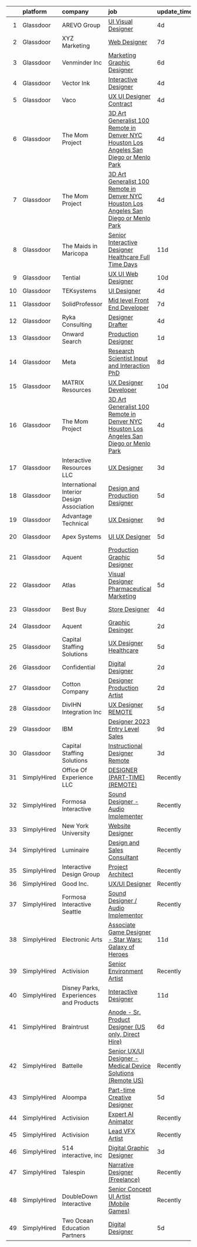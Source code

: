 

|    | platform    | company                                   | job                                                                                                                                                                                                                                                                                                                                                                                                                                                                                                                                                                                                                                                                                                                                                                                                                                                                                                                                                                                                                                                                                                                                                                                                                                                                                                                                                                                                                                                                                                                                   | update_time   | location             |
|---:|:------------|:------------------------------------------|:--------------------------------------------------------------------------------------------------------------------------------------------------------------------------------------------------------------------------------------------------------------------------------------------------------------------------------------------------------------------------------------------------------------------------------------------------------------------------------------------------------------------------------------------------------------------------------------------------------------------------------------------------------------------------------------------------------------------------------------------------------------------------------------------------------------------------------------------------------------------------------------------------------------------------------------------------------------------------------------------------------------------------------------------------------------------------------------------------------------------------------------------------------------------------------------------------------------------------------------------------------------------------------------------------------------------------------------------------------------------------------------------------------------------------------------------------------------------------------------------------------------------------------------|:--------------|:---------------------|
|  1 | Glassdoor   | AREVO Group                               | [UI Visual Designer](https://www.glassdoor.com/partner/jobListing.htm?pos=104&ao=1110586&s=58&guid=0000018354a2a29ab5a56ba4bd446153&src=GD_JOB_AD&t=SR&vt=w&ea=1&cs=1_94b3b1bc&cb=1663572288551&jobListingId=1008139782334&cpc=3BA4CE39D5B5DEF5&jrtk=3-0-1gdaa58lu2duu001-1gdaa58mfkbm4800-09cb5fbe91300c7e--6NYlbfkN0BCLW45RZuRc772PykXY_iXs7CHdsEvuP3whbuRYvlLzUPBgski3_CRPHCklom68OsOg44Yj3MDtF75NEExsJSqVGvHT9UJ3TsYQpGqoA--RGO67Dbf5as1BcATX9IQbrsfAbGz9pAsupXmp9GdshoA5iLPOWqjSwjItMdoRnjNWhjRVdnRKu356wxDDya7Tr1f1iFT1vYuzTvORyQXJDP7tQc1FJT7sK6kSKH7aqMYo_33C1qUN3YeCpETVt5QaYsCikrARIoXeA2bvGDLgJckIUz9QvZBPA_puJCZQRFEmz9U-0JRcmXL08024hKdFadok-ot-gE9_Ecf2c9DDJUNIXSF2ymWIKNYilGa7Kd027f2nzJMgYRhRNSDjBISukORaDyfwnJ8NHvfM2IOSUgNN9hzNJeeBAAjgLbXE3kgVLOlFDAFusIR8yCELVeMDVRrrr-6KlJ69CfWLkemgJ_HTbUA9n_ZkqJxLZ1YXtuv-SQMTpNXXuguVSgCqk4kKgI%3D)                                                                                                                                                                                                                                                                                                                                                                                                                                                                                                                                                                                                                                                                           | 4d            | Remote               |
|  2 | Glassdoor   | XYZ Marketing                             | [Web Designer](https://www.glassdoor.com/partner/jobListing.htm?pos=105&ao=1110586&s=58&guid=0000018354a2a29ab5a56ba4bd446153&src=GD_JOB_AD&t=SR&vt=w&ea=1&cs=1_10a62853&cb=1663572288551&jobListingId=1008132530294&cpc=073D3B4B6C3D1988&jrtk=3-0-1gdaa58lu2duu001-1gdaa58mfkbm4800-f26ac9a8bdb5888e--6NYlbfkN0DAwgduWqBP7ymGN-lTADpinz2i-23XbRAyg5ywqS-MDfuU4MrSvHQraRhQ3-ScocNkcZCRwab-e7tPhQcz012uQA-E4W2-riZC6FvJnsZZIT9y-sniPwc0LCLz_CSHo-y9_yveK48Pdotu8lDhQJ8Z6S5muA92RqklBUmw1yW0UAACyTUMqkK6wfj5jbhKfTP1gkWTWqTLwiRU6mMoojarFOMHspN8kpDYKKa2lyuxR18xtt2kYVCrOvzGAr2gN9YvvDo1pdDmTTFNsbfdgveaTnrgoIODWbN57R2SPlkcsbBoDNYMEg6rTfPAavek_7LP29M3EjLoNLCIblgh1rqCNikXc-gwl-6Ipmdwy8LvT9ay1PxD7rIIy-jVVPXCVe3ew-pifzAVbaNPeIePTmefDTCzRgD0akuuBcUSKCwUS6r2w6ZlmzFdMiXN4_aHcQOn6fPv_dAMpZ1A0CgE5TiHCjNgN6pVFs0t0YCwMBsNphe-MxwK6KIi)                                                                                                                                                                                                                                                                                                                                                                                                                                                                                                                                                                                                                                                                                               | 7d            | Ogden, UT            |
|  3 | Glassdoor   | Venminder Inc                             | [Marketing Graphic Designer](https://www.glassdoor.com/partner/jobListing.htm?pos=112&ao=1110586&s=58&guid=0000018354a2a29ab5a56ba4bd446153&src=GD_JOB_AD&t=SR&vt=w&cs=1_2a23556c&cb=1663572288552&jobListingId=1008134379665&cpc=FAE5E775D180B2FB&jrtk=3-0-1gdaa58lu2duu001-1gdaa58mfkbm4800-27972f8e8282f763--6NYlbfkN0AMXubMcf9zG5pjFo4NIRXEjYg0qx6HblbRQuuKPpnfpXE45buNZeny8MAvJCnQq4YNjc1Ikx4X1sKVkRXVJOYDLKQqR7Fv5Z6k8TsNcVY8MkLY14KeZzACUaWJsLL5l_kLcI2TGh-cpF8TIFTv6lh1nya4vVJcta2zxuc6spMz1BwNovLkoXkEUHFpVipfR5TTlcuQEODgTGTKI0_nUAMHfo_mEFcIJfYKvHatmIGBQw2C8GJNmiJEuw6lOWmfrV4TGenSawGlQQqwwEpCMiDPYxXkgyZsCYKBd6DK5amkOdjrcKzq6mnC8Ft9uUlZVGlBLVraFt0zwU7rQPz23LcOWty1mtTYvvhjePNW69_GMnL_MFVdhbGs3OAW3YglPsGteQUKFwfWg4nLQU0n_bsZfi97No-gYTcsXycJ0Z--3EAfGPgBTozcv6e0hrv4UH8S4H2B17WNoe_u6QiYa-z1A1AsHAv4tMo%3D)                                                                                                                                                                                                                                                                                                                                                                                                                                                                                                                                                                                                                                                                                                        | 6d            | Remote               |
|  4 | Glassdoor   | Vector   Ink                              | [Interactive Designer](https://www.glassdoor.com/partner/jobListing.htm?pos=101&ao=1110586&s=58&guid=0000018354a2a29ab5a56ba4bd446153&src=GD_JOB_AD&t=SR&vt=w&ea=1&cs=1_2ee1f98d&cb=1663572288550&jobListingId=1008139755384&cpc=93E38780B6DA0368&jrtk=3-0-1gdaa58lu2duu001-1gdaa58mfkbm4800-7cc4b24e4dba69a2--6NYlbfkN0Cd5ZvLdai7cR0fypH5_WiGezUQesq24dbKuF0ly35ya7XTnX1N3U-q7l0Ocptzp3aFrxxJPxjscP_HqQJEp5Du56CI-Al7Gl9B5gtrttJ_qayG8lkYpmiwPT1DGZO-ByAtbFjAIgm7GRTFjAONy77PC8STIJDg_3dCaahWn_W5ZbMGmCFq-i0jHTurQEySaMSGL9mrJzi9DLVEiDm89zT2fPnXnhwYZWBMFCJrSgkygLgYWD4cln2lA8zrPtpZkuCI9q9m9lvoaC8fVdJG3jtbH9Cn17HbjEl61rKEz4lbUjcjqM8GjeM3XN0akb25e3G5ol2gVmyT_O4jXiB5KKer70Dipv-R2_OY9w1Z1iVb5fbHV4uXPPIHnEBVftldcF6KUivBCyb7SWDlot0UCi6wHGqOB-W6epweDC7t7wMVogXK6P0Sllikl8UBfao0bB5WOrnpvkwymcyP4Sdf-lANhuIjm9DaVDdhd90-Nb9VRXzNH5uDOzywfypUJEyVCOI%3D)                                                                                                                                                                                                                                                                                                                                                                                                                                                                                                                                                                                                                                                                         | 4d            | Wisconsin Dells, WI  |
|  5 | Glassdoor   | Vaco                                      | [UX   UI Designer   Contract](https://www.glassdoor.com/partner/jobListing.htm?pos=127&ao=1110586&s=58&guid=0000018354a2a29ab5a56ba4bd446153&src=GD_JOB_AD&t=SR&vt=w&ea=1&cs=1_1534c1ff&cb=1663572288553&jobListingId=1008139975700&cpc=6FC5BA77C9A4CD78&jrtk=3-0-1gdaa58lu2duu001-1gdaa58mfkbm4800-502a563e85e9ec7c--6NYlbfkN0D_sybMACCpf9B-677oK5j6rPldVB6BlrVvFjO_o-GJZbzuF-qh4PxErFUqfUsv_6srGE0bd1Xbp0enHkZApH7pZ1NfEnCUaiftMxPZ5SF1ToTzFq8s0Fv_EsCbxs90zp-YjkVFZjfXG3yk6PGG-pOAoGUqWgAgEgkDvAbJ4zLYXa5n1huV4vos7c8Wb6-OaN3lQNpF6woih3SctHdkKfJkKPa9oAcs_Okkz2LEx0hRAfYGEWlRgj3-rWN6SzC2emwVtG-rKMQVxYealvcFXji8BpZXhvKM5KHTibDuYUyK5PHvaBMUjXB3RgTww1l7kwvpPJi-n178ZQmyR3MhjGuDlupgbM8EVr1O6Pwolaui3v-OUGjQ8BvT_3rgN8pqU7SRNXVYmKpmzwnni4o6PRy5X46l_FXm_FA38TSgjRzWdemme-hY7xO7jMRGflWCqPhq4EGKw9XdoJQZ7c0OFgrNeuPWe48wNqI-jZyM3egipa9C-x3aWbq-gOK91LDegUeKWmNar1v5lxULz5ua6qDgbozsimmddo6m-mQpVELUbQ%3D%3D)                                                                                                                                                                                                                                                                                                                                                                                                                                                                                                                                                                                                                    | 4d            | Hartford, CT         |
|  6 | Glassdoor   | The Mom Project                           | [3D Art Generalist  100  Remote in Denver  NYC  Houston  Los Angeles  San Diego  or Menlo Park ](https://www.glassdoor.com/partner/jobListing.htm?pos=125&ao=1110586&s=58&guid=0000018354a2a29ab5a56ba4bd446153&src=GD_JOB_AD&t=SR&vt=w&cs=1_e8934977&cb=1663572288553&jobListingId=1008139905660&cpc=56C4EA4A1A191A49&jrtk=3-0-1gdaa58lu2duu001-1gdaa58mfkbm4800-97846319e06c0566--6NYlbfkN0BDp_epf89aHDQhKpPegNJQ_ldQpEFZQsM9OcONMGxWx6pU56EKHF58QjVdAUvn2gWvtKcqoxDEnSIDhfRIP0s4TR0uMNyeAsZq27NoLVRXI-RZCuD808lVGy1ZPRTdYVD5xVqHUKyvYWaVe5Hz_alkImdSP6m0LdtHhF3cKcsELGex5Nfn2moZ7JTlLNE5v11JQ-EG3emcLgCP7T7vVx93coHXjRKNTWDrCyTOnR2XgoKI9Ea-5yBU_kElL2Hah5POFEL1HDBZDllw3x4bjnJBHHmzh1AnyroBhr6plW_JUNGhX1gsp4SZyb9YPy-nT1mRxAItvjduqhSguZ9oGS1rps793A3c443uQjzBkBpbCxo-9cizWHGT7xqiii2Y-iL8_xxbFsh2N-FUDByGFzBRjfp49PnLMmdW1Ehb1swYOIxz2v0l1op7W-Ii_oI2yJzc--61X_j8665PozTi4d9qDAJx0eE3zoSsdluoUqv3PVojCr7AOwkP_omuWapEni_BudelbCwGblTFS4pmVhLtpXw4we_XARTpTM51H_JFz-3MeOxq6eBo7iBgntc9jlAyvoUk09cZHA%3D%3D)                                                                                                                                                                                                                                                                                                                                                                                                                                                                                                                      | 4d            | Los Angeles, CA      |
|  7 | Glassdoor   | The Mom Project                           | [3D Art Generalist  100  Remote in Denver  NYC  Houston  Los Angeles  San Diego  or Menlo Park ](https://www.glassdoor.com/partner/jobListing.htm?pos=121&ao=1110586&s=58&guid=0000018354a2a29ab5a56ba4bd446153&src=GD_JOB_AD&t=SR&vt=w&cs=1_a62b527a&cb=1663572288552&jobListingId=1008139905657&cpc=D2F1DE17EE1F43B9&jrtk=3-0-1gdaa58lu2duu001-1gdaa58mfkbm4800-dfc4bc865108db50--6NYlbfkN0BDp_epf89aHDQhKpPegNJQ_ldQpEFZQsM9OcONMGxWx6pU56EKHF58QjVdAUvn2gWvtKcqoxDEnbcw8Jl5yusMOjZFc1uoOr1aVCoaoX7e35s1lv_oUJ8Bj9EBpRK-fdJLA_kTWSEp16XOTSStUM8CQr8zhSKjZmsQxwfo5l9B3e-wYORyIoDHDvqOM_lLJLshzc2DnUqeDsW_Zhyxtu8uDBIzB0eaHlmORsMrVh_AXxqvBzxdNfFeCVBXypgp1Hz_J_Wb2_l-B8vetKFmsXKOvhzXsa7GVVTq5hYqe3l6aEZ0LpHht0prdNOX5D3VYRwCqbV2XdONEGfWxlHEBrKlQA0HODVqzul7QSOYc31FDe39MMj6bPtBGAwTztZExyRcADUB45DGW8-khH19ZS_cLoPWT3zkwWTO4K1fHliYdXeThfGMyjn2F0w8l6p_L2r3Q3w9LKkH4deSvDN2dCFpvGtqDrMd2PFrVeofGH05djriUgUAQ-LExFi1XwSy_B9f9-0n16_v6rIlDBw1PpM_Rgc2Far5W40vXBF2OgK4-ujFQvRE0FEfstay2ZB2n-WdzhGyd-2uXg%3D%3D)                                                                                                                                                                                                                                                                                                                                                                                                                                                                                                                      | 4d            | San Diego, CA        |
|  8 | Glassdoor   | The Maids in Maricopa                     | [Senior Interactive Designer  Healthcare    Full Time  Days](https://www.glassdoor.com/partner/jobListing.htm?pos=109&ao=1110586&s=58&guid=0000018354a2a29ab5a56ba4bd446153&src=GD_JOB_AD&t=SR&vt=w&ea=1&cs=1_c3a88c38&cb=1663572288551&jobListingId=1008123386384&cpc=3999BE48C643E528&jrtk=3-0-1gdaa58lu2duu001-1gdaa58mfkbm4800-cfbc2d5f85f98077--6NYlbfkN0B2zqmUBqs3y4VZyyVmSVOUbB8RebUhK8MLFYh2dclRhFRhVeyR-3HlU5xi7IOgk1Yb5Q5t0twbjai7MzyXtgViXvPBEB4xxGk_LfsrVd71kX0Dmsy-XKcNyn8cA9mqlnebhLaMxDV3BvDZHgfb3Qe13yHs0SCdNaJ9G5ltbVghd-V3KxYRRECFMjtAYXAKC-y6z5q1C986-HQkVzq5-RXxJPLv3Wz8uYXZ405bcZR47sc4vvlx6_6o_QjE948q_3QYAcwtYoRWX7lpCU0QLCG7af_P2i032owykXdW7DPjolc6KlsvDXBQVI2gSSAiLafg16yLk-TbAGwRKgSnEV3RiLi_Xoo58CuaFQEvMWYVD0sPSVGzQHuKnLL_Zu1E4weefOxth5xvmKURo1Z95lNPRqYSR2BghZF22mif-Ev_YcLKXZxQr_7uP-nLhLvEmLDBE82zFjA_wWzgXlIgVGpNxikyW3PhS-BY-BBnsDWOPdrRN03Z0C-hAau9YNQ8wlVXD-9W2LeIqRrQ-kuPU-93_rVf6xj7CS6Fido0ufMM6R5VamNtt_3vzqVSqf8zcAE%3D)                                                                                                                                                                                                                                                                                                                                                                                                                                                                                                                                                                   | 11d           | Decatur, AL          |
|  9 | Glassdoor   | Tential                                   | [UX UI Web Designer](https://www.glassdoor.com/partner/jobListing.htm?pos=119&ao=1110586&s=58&guid=0000018354a2a29ab5a56ba4bd446153&src=GD_JOB_AD&t=SR&vt=w&ea=1&cs=1_55c83763&cb=1663572288553&jobListingId=1008126712146&cpc=4B86475FAF393599&jrtk=3-0-1gdaa58lu2duu001-1gdaa58mfkbm4800-a0ab43ccdca4ab37--6NYlbfkN0D_VUMocHtM7-M2l7xhQCiQST1RW5dQjS02UsWe7tYaNAZWZWTzZ6bpJTAOxr1kLZpV2dOEj8X0RpgoX-6oYgwxW2ECsBFltJ4vvjZtvl-PpiqWrYgxvFyIvS4h8Q2YAmMPYuvr8NxRVbgHo2DJVhnozC-eHuOIzmZusGKTgoqH65bvJqHzi34Cuw_awtDSlwDMdzkTO7TXv_fqFG-gZdRtOylFGA-bAwNEdNzr7K5ulByVgvt8AliZj00AMln9wkIMkpji-80w_-xnh0JNx_fxnJfjX86_ZK0Ut0MAzjzZYl81LzmyV8rPqdyIZkGroaUvBReWkrxBxCAoi0EN2cgR9WrthtG1Lnx6srUg0EXb9Lr6Oo5u7sWTDuK218UYhx6KaWIZgxemHoO-33emcWIqOLI6OEjtvsHxQurSwJyzjP7J67CXej_09xgJBiCMo-MHzC6LVUV3K7lQl3g59JCZjB6SAZjWbPNdaUniTaiyY2sUqP0eqC7D0AqWTlBnRKjzbU9pmwLNCEw7WnxZufrC)                                                                                                                                                                                                                                                                                                                                                                                                                                                                                                                                                                                                                                                         | 10d           | Tampa, FL            |
| 10 | Glassdoor   | TEKsystems                                | [UI Designer](https://www.glassdoor.com/partner/jobListing.htm?pos=124&ao=1110586&s=58&guid=0000018354a2a29ab5a56ba4bd446153&src=GD_JOB_AD&t=SR&vt=w&cs=1_b58a8314&cb=1663572288553&jobListingId=1008139170501&cpc=3BA4CE39D5B5DEF5&jrtk=3-0-1gdaa58lu2duu001-1gdaa58mfkbm4800-dcecb4742878a042--6NYlbfkN0AuKz8EBO1xHDEL7V2YF9xF3dC_I9B9i-Zw2Jh8clPMK3KTieKealHQMRxLfyLBLKJ_aEawN_Ftcm3oK5qCBmQYIAFLuUNknXqU1RE4IxkKMX0GkemECBHvQwML9Bd2KsXdwxujbGWC0DUgt0jSXNgrf-PmCL5RIro4jTAdH0zkQqIjwcsRfYa7guthz51nwRxfFvJa4kiahrPV9OvFIkOBZDkmHa6O9k4BLSuuva7Gp27XA6gZBWSWBXTwi1NMxTb6v-15XvegjfyAtiPL4dpsmEUlFv7e3_xRlnJv2Iewlqj0o-wyYwOqj_La2yUH_WPDri6Sw8K2T0xk_KTo9_zNofbdpZxSyqWQcyo4cQRo_0bwZ_7ZZSoF_l8vM8QgcRNz-GDZ2seRWr4-CTcA02_DmoSk4NLfjUHz7Z3cSUb87N-DFyMIMLUOalDJhePkoy1HGScWlkkqSCRNQ-NhL8tghRZpWHFgQd3XxarzGUJpOfq4CE2CSsn2O6Wu0IRc2WGBuEMa8iKmYJY6sPa3raIqqzF1czGdpT-FpS_sGNrUp316dT1pz9yprb7mqQKCkD4lcuwZYmhPxU1fTA9nyXmALX_MvVp5NbFBi3_GsUaeRXQV5izmek5oFERPMNq2r2RiJHLzE0RV1U0KBnuqhP63prWJpXuPCpDe_x1H1VM2WtmPew_kucvSyr3NkmtuHVq-DzlvQsQ-9uNv2pjO2UPC2ooqRQ2CnyblCex8d0ryeBJZH3WkRdcRKg_xb9XzV4e5awwRRBOrauCEH0KMgjNdUo8MFnec_tsmLWhGD9Okaks5ny6BGduycIl-21i3nQnjBGKEOyPsT8Hm4HnLuVJTC_9BZ0dVBvvMm6PPa1Ytt_ULgj_Z-LpxFFSiipA3D6HeSU5alfTW0XLs7wQNaBGWZsvS2lQuefc%3D)                                                                                                                                                                                                                                                       | 4d            | Chicago, IL          |
| 11 | Glassdoor   | SolidProfessor                            | [Mid level Front End Developer](https://www.glassdoor.com/partner/jobListing.htm?pos=107&ao=1110586&s=58&guid=0000018354a2a29ab5a56ba4bd446153&src=GD_JOB_AD&t=SR&vt=w&ea=1&cs=1_f2665d59&cb=1663572288551&jobListingId=1008131628869&cpc=4B86475FAF393599&jrtk=3-0-1gdaa58lu2duu001-1gdaa58mfkbm4800-37a21ef05ad574f6--6NYlbfkN0BRnp9iq5DolHnWS2ynCcrcJf8ULs8QDjidmKWUdU9db8YxBOB8ochdcD01hnJ83m3BW16zVXIgV2V7wZcvRAS3U0adFUysVeFwfIu2g1zccqfkZuv3FZNVi-PN81ZQtn-L__TStxARP5XFx9JNq9T2upctV8-AGSU-PPC6Bq79dOoxq9HruQ9vJFwpZT6wbPdKMIyxZCHP4nmA2Y3gsdMFK4awqkI_i4bU0v5fI_hVR8uJArHUHbSF4RvdACVV-ggW_UNLoineTyZTbUUiBUPkP7htRnJWIYrOVPC5_h8kIgRiPGlSwTdZ_Mjm6jEa2Safa78G2f5IHqIKA92Iz_nXXWfWEjXZtXIcWYiyQaynZguQt70Atrbj8NriIznbWjAXmu0JBNbMYewrfk7cXc16qrGy6AP1zd8Yxn8Ko8Trq-EZz55mzLbBVyaroJ8tkJ4o3jqKJAAEGxQXeno-oBaJqvXbf8bHqG_CztV5Z8gSBlbe3NZjx0OezmijxdczYcROE_oFPPDc8Q%3D%3D)                                                                                                                                                                                                                                                                                                                                                                                                                                                                                                                                                                                                                                                  | 7d            | Remote               |
| 12 | Glassdoor   | Ryka Consulting                           | [Designer Drafter](https://www.glassdoor.com/partner/jobListing.htm?pos=103&ao=1110586&s=58&guid=0000018354a2a29ab5a56ba4bd446153&src=GD_JOB_AD&t=SR&vt=w&ea=1&cs=1_8bc0ea15&cb=1663572288550&jobListingId=1008139998254&cpc=0A5953EA3E9CE03C&jrtk=3-0-1gdaa58lu2duu001-1gdaa58mfkbm4800-32eb172ed100978b--6NYlbfkN0BU3E3uBKBZbNTSbLzckjhRwapKnZGKr4Ufg4kRnKG8RQSLApK_C9AQv2BQNP1JRBRyG7ltEWXfJCNcl8WlisuekNUJO4qeUk5I-F1byHD_vouK3u587mS58t4vOr7bkfVVbccK0P2OqQ3uJ0I6eQTzDUBxbM_Ls0YekFlKqdBEr5Z6jN_8EVUwKFYC23vC7CdD0cOEMWPnov5tPpKByk83WezasaPpeRF47Q6UIqBorqu-ju4JXh9Q8BbWCA9_Tde1ZXh6nLimWODwwzeIVU94ZwQQw8JKX21p4-sqHnv22rnVSqLiUfcpSeR0_lEAGL3S0fVwssnz-poIGx1ET1L4mavJTlQ8X62UqQytasdGg907GaY0yhJEvQ_2xtWV0RExmOxt8E4uqEIU-DxMlzd3XmumJxh5R_x1wwrdBYoog3pRMWhugrn5ilM1_Mzf-hT6oi83YZn2StavVankb36jGDmhVpI0AosZLrsDhU34VjQ1wTqrveNrUCF4NpC1SUA%3D)                                                                                                                                                                                                                                                                                                                                                                                                                                                                                                                                                                                                                                                                             | 4d            | Seattle, WA          |
| 13 | Glassdoor   | Onward Search                             | [Production Designer](https://www.glassdoor.com/partner/jobListing.htm?pos=114&ao=1110586&s=58&guid=0000018354a2a29ab5a56ba4bd446153&src=GD_JOB_AD&t=SR&vt=w&cs=1_e53d6ec0&cb=1663572288552&jobListingId=1008146803199&cpc=217C45A42544DB93&jrtk=3-0-1gdaa58lu2duu001-1gdaa58mfkbm4800-92a39723ae5ae02f--6NYlbfkN0B7YoEZZ2QAGDyEGGmBPAUWSHc1Mt3sMCn9FehKcWA3w0R0aH9tn_iPRcrT6N-MqNT-9DQJVtGor3tKfGNIvsj2uK7woYLJDD_9UtG-ox02Oyc6RQESoveEr1yQegpYi2W8lHua0gE2tDlayk0JfMgirNHP4qMTG5Du3IQiIGDHokJXY9xryqv5xAcge_KTYPKQLC-M83bsE1yX9-BsluR5hszRzbubgaKcUhgoaIbELINJu1iKTTQZEp0sImaQnmHkGx1ut9xqI4IeGspv3hdbvYMezuWLhTJWIvZP7xdoMYSr2Z0Mrb13b9u61Yt8Z2H-jTO8cTrmaipVUZEustoPLfrjVULGXb8hy3X5o_33N-n6BTonuktQuwrVC184kvTmt_cf7t25B1AMoM9_5_18XKFM2Pqvr-sznD1it1vtfJw-AaLUR96XqzIPkWt6-hsaZo-XWphiTouv4MZhXCin_VjsKIhU0tchrQX-RsDVA0UxWBNs-V8rHQAiRJc3stgJeh8bIMxDr1nG_h672k8_zuJN6XnmmjACr7N1lJ5R2gKDbFfr-1Z-B8WjYPiRMp8omgWXoE6_6EKk6E5g5840s7Yow3UpcnqlbrYfN4FZbnxVYKxIZ5tLBaAV-N8vccANSUXH2kLXnxcKcQCy1jucqlojZYBSQ8ptQXkcVSTgD-BiXuchtkKm8DIBiTaZywHX5v_zf39IH9cpDN1N7qW8TIctJzewI2yUPX5DNRUdJdlo5jOZP5dzAFFbh0KID5UVse-rGKXt16UJ8U6e-OQSYU4pM2YbiIPoaXSUiOYsRvsJ9pelJuqcomdrtCjRlxa4dzup7wPEcpcDiGVI-hRkMOcvesVRdUef3dZ-pLGJLYBOlkbSG3Mw_2AAkHizg5ndIILQ1Bo4lJ7Js3cMWHJiKywHEj8Fnfrb9eLCqieHvzUlC3HKhmPZSGqcPpNESe5Cp3DVYFx_LS9b36Skr8Z0V8l_7LbMT0iT_4jatrKXh8o8bdSTm19_)                                                                                                                                                             | 1d            | Culver City, CA      |
| 14 | Glassdoor   | Meta                                      | [Research Scientist  Input and Interaction  PhD ](https://www.glassdoor.com/partner/jobListing.htm?pos=113&ao=1110586&s=58&guid=0000018354a2a29ab5a56ba4bd446153&src=GD_JOB_AD&t=SR&vt=w&cs=1_4dba78b2&cb=1663572288552&jobListingId=1008130556254&cpc=56C4EA4A1A191A49&jrtk=3-0-1gdaa58lu2duu001-1gdaa58mfkbm4800-259684e77355a26d--6NYlbfkN0DYl4UJW4r1Vl7FEn6T9F-rD9lpC-0oMJVSiWjK_MGUd8e8cHXcpv6KPyjLHZEfqkUa2Jc6cPcSLwJtDf9yNPnouANEsDO40Ho9hT0_6WKpPl9yyeBIIKAH9oXnORffa4zf7YrQT5IBDwvDoeAGx0snk40dL6KskDcuD8scR3qgBHOeDB8YbG7lWczOc5JSbGoRSGDYS4WFm01j-7k2KDqRyOPFx97KRZ59gEQcihFTOGcgdGRfKzJAApRpFKhCpuA0pU48F-gR0oyU54xH6mOR5nKH6P8VXpD3A5WhSESgrscV2oqxfuGnpmkOmKTVfuUgRDJN7VaaJ-zrgrOlRjnbQrXYaol0pOR4p4HehmfgrTTGXagTOAjN7hfs3wt5d0U4Xy-4TazFuapwhTRSDsAS-bxRnjlPlhZMzYrkcwpB86-4shhaA6yvbY0UX9ZDKIPX37oFmdZXct6wRoPu9Nb3lPIHIU42-nILAUpb7wk2XMNI8SMblwK_-F-WIthFUPp8Jr-krBFpnHQdwbkYmGFQzqlpMO6yQNXchgcWpcp2PhNKUj6ItJBDkDMlKwCGm5f8336llQq0U4PRNrDj7h8wDnyeDv0N25x3alxypmV-mkgXuqHVuBt62KU60wPXOyNOyLYZUEMpOy7W1RvJ9dzbnjX4lI0ttgZ0RcQj-8hJPQG3CledpThZrZ-6z7hCElZXmn5XVvyL2dJbvpN8LeF0_Rid562pxkYdrMRh2w8dDwtUCU6YG2X9GcCGKVtvwm0s0mBFLNM6vfk3VZWyEpkRzFBT1-cDzvQZWZ_5lVbGekY3KKpQCE6kDD7bKN8eanq90O9cvZAJcJmA3Tz2_CyptX8XwH1RU7B4EEncPMmC7R8E_NpurlxTJ766vXoAsFEdI4FZVXv2xW3N1UqF2QGfH9g6YBeNdivu5OpkiTXwXM6hg2TRJRjs7XcsbdD0iTZsFWJwy4w8zAYNC8xTRf584229kBbtIeE4KE3xgc2X7TaBkdnTg6XM1bLLc8snYPA4ZtQTC__YUY9S9wfu6IpToeaoJpc-p62Ji-h4PoW5O-YkxhckqIF5EkuDRYr7UdY%3D)                                                   | 8d            | New York, NY         |
| 15 | Glassdoor   | MATRIX Resources                          | [UX Designer   Developer](https://www.glassdoor.com/partner/jobListing.htm?pos=128&ao=1110586&s=58&guid=0000018354a2a29ab5a56ba4bd446153&src=GD_JOB_AD&t=SR&vt=w&ea=1&cs=1_b0c3f121&cb=1663572288553&jobListingId=1008128135579&cpc=6FC5BA77C9A4CD78&jrtk=3-0-1gdaa58lu2duu001-1gdaa58mfkbm4800-b6211c7229b8fdba--6NYlbfkN0De5ppvndiyxA0pMSLQzOe_j9Mra0KF_8EhxTxOKXtZIfhM20E97mGJ6rqAxbACvL86mb10OaExJq0yIN9R4EDCeO7mgBcKYHU4S1FQpgXQ4OEoParlZKzilqmyIFALJpG_uxKe7EIA9A454nZzSJZVE-VBD_EQYAHL-VfhVOlNJqrFu33DXsJqIN17aMsUPi-2mNsfStXDdm70tOgskNgvwWrHdg-FmYTdaIJrrmR2JIrkCgg5jXEpnxrr6Mnjjaw40vHC_pU9I1uyWGRW1MLbI5yr3kQUparAK-Q-VCZN1aPp6YPi4mt5KjJKhWVsUNeCAWwAalUSaqWS9nWfBvQnYS5yKrkOXKtoL4PgVR7SAZq5ZO3I7kt0GRkQkDw4xeTqh3fTApnAq9Mzd9dY1aSrzTBNHDXmyOj7Jd7Kg4npEF9xU78Jk2cu97TvZy45iO0bdrwkcxCjFM3NYwMKrtP5x-mIgaCG541bKTlCrdAQrnJVNaS56DGETYolSFjy4M2t3LTTDpIaX1n2lgj5XltkLmhKlf2jeqLUyO5WLK722w%3D%3D)                                                                                                                                                                                                                                                                                                                                                                                                                                                                                                                                                                                                                        | 10d           | Fort Worth, TX       |
| 16 | Glassdoor   | The Mom Project                           | [3D Art Generalist  100  Remote in Denver  NYC  Houston  Los Angeles  San Diego  or Menlo Park ](https://www.glassdoor.com/partner/jobListing.htm?pos=123&ao=1110586&s=58&guid=0000018354a2a29ab5a56ba4bd446153&src=GD_JOB_AD&t=SR&vt=w&cs=1_f94f0e0e&cb=1663572288553&jobListingId=1008139905654&cpc=9DC6E4D8324653EE&jrtk=3-0-1gdaa58lu2duu001-1gdaa58mfkbm4800-028409ca73b77a7a--6NYlbfkN0BDp_epf89aHDQhKpPegNJQ_ldQpEFZQsM9OcONMGxWx6pU56EKHF58QjVdAUvn2gWvtKcqoxDEnRJnYT8W11Lyv_wct-prd3Q1Pyse0HGauoP7tKuAv14U4xdGSN4xSW4_jwVcxMCRjzp_vUUtzzgNApFs88tzF_dpCCYjKWivcusHRHTZdS05Y3lH9bdWvhAsWPJgCdIQWhGJosupjGPBUawrZRNve8UkqXWh9Zf5z4xfZOr3A3zZPxvhk-TZDwA46kdHWpOVsjdX3P_RJMTi_mWHT81V0wwYDcE1lKaZvIRFykDDlfBDEL4t0Iw0WSHJIDnavvkfqMvQI2kZNBrzbsia2DiLtYEcYfIgRkz0DTKtFbmzKNp0y47873Oqpl6DQlY7ZvUNJrC7XUXee7vnlE0YJIDNpV8yenO5tQmpl3vO5Sqksv--HSwP-a8a8SmFZI2QOf5TAbL5-y0FN5Z-t0wAls9mQeTMDWfjZB1kwbZRbACnYbyLX7vzQGMhhrTVnQRObodVdo1gFBy-L9tcnWPi44GcPjwZ17B_Z_PIi1_jY2CgNfqihwT-xKF-kRdk9krqFnYmMA%3D%3D)                                                                                                                                                                                                                                                                                                                                                                                                                                                                                                                      | 4d            | New York, NY         |
| 17 | Glassdoor   | Interactive Resources LLC                 | [UX Designer](https://www.glassdoor.com/partner/jobListing.htm?pos=118&ao=1110586&s=58&guid=0000018354a2a29ab5a56ba4bd446153&src=GD_JOB_AD&t=SR&vt=w&ea=1&cs=1_13fe9e62&cb=1663572288552&jobListingId=1008142648267&cpc=BAEB662971763A76&jrtk=3-0-1gdaa58lu2duu001-1gdaa58mfkbm4800-965bbbc5464e509d--6NYlbfkN0AxOKY7BEoLyyWUd7gcZ_y97qaD7nt40b4JHkHkXEVLH_lg0-LvjtmOnEWKl8KN-noEpxZ7DvUdAuNWBdghGOPv0WiA6KyppQug7Gz6Jgj7wS8ol4BQ-x91TsvwsEBTuY_B4Vh4Yw-V14xv1DXr1si27RyMpvFDOQPMQYpdqCT6bFFTNzWG5SYCsJhhH5R2oPJv2MgrUgkh1fdtgXEzOJpvpaPZvcecBTrszhcSHyW0B0crEiMRvoomTAYZ2QpUqC11R8RU9MBWvJvsAuGSNehJTIfApgBCWwcxAbXehX2VFsvwFQjgViuucSKDiTMBi21a7FDgCuUw8L8w1MMfrrtKibQoJuBVGyD6A77pWVB5H294tkZZUdLeIfy134ug1HQDzzmawHtVT9viMHDiyKlVhGPn4loCix43q08C7DdRM9gKu9dfBDg10WtP8bujfrr1puslDuUlEdw_SrSDBn7X8uAgSN17lyf6LlVX7ZBRrZ8W5KFUEwvvRWUiRjzEK_u_xYjDAEtqjg%3D%3D)                                                                                                                                                                                                                                                                                                                                                                                                                                                                                                                                                                                                                                                                    | 3d            | Remote               |
| 18 | Glassdoor   | International Interior Design Association | [Design and Production Designer](https://www.glassdoor.com/partner/jobListing.htm?pos=111&ao=1110586&s=58&guid=0000018354a2a29ab5a56ba4bd446153&src=GD_JOB_AD&t=SR&vt=w&ea=1&cs=1_1c9e3af3&cb=1663572288552&jobListingId=1008136931741&cpc=F7A2269C793D5877&jrtk=3-0-1gdaa58lu2duu001-1gdaa58mfkbm4800-11f15d1e510714cd--6NYlbfkN0D4PFw_MpKKHDl_DIXm34w186sXTMV9Qv8QUa3_aZrtZpnG9Tf5YFjIldR615MfOpUergIkOuaQY3Aac8GOABVPGBX83oFPUQYwSLIF8J73vmchQUElYzkqQ2IH_XwC6W1QfpRgc9DfzgAB7gOUvKILp8aUxnx5z6hRekWvkS0bw03VWABFzNF3-h-6vd-z1Dzh8fBfU3YblnBndJ5XtekO8B5KQaXORwoakuyrZz_FW3cR5-2DkRWNRmXd62Cb3FUfzi0uTiMlKbGsa-_mEIVP78dAkO467g7F8UvMOQlNAnkF9nfWFtqY3xJmWo59QgDoxskEHEUgRo4XjJ7JNbEbXAC2z_Gh_Lu9Y6EYtQ_MSz2QaGB5w6j8iPXwUCrEYZujIhV_42M35myj5VFX4WrE3YC_GUVDR2U-l4UC1pjKRNsZFMAwIUERmdEHjNa6QpUmHqTt0Z5Rwk7CxDoKEwE5RLIjBTI_U0L4bn0Y_3mshoVK8YCsTi-Ra2Jh99q_gYOX3d__6pRj6A%3D%3D)                                                                                                                                                                                                                                                                                                                                                                                                                                                                                                                                                                                                                                                 | 5d            | Chicago, IL          |
| 19 | Glassdoor   | Advantage Technical                       | [UX Designer](https://www.glassdoor.com/partner/jobListing.htm?pos=117&ao=1110586&s=58&guid=0000018354a2a29ab5a56ba4bd446153&src=GD_JOB_AD&t=SR&vt=w&ea=1&cs=1_1149a47a&cb=1663572288552&jobListingId=1008130402855&cpc=1FDE87803EF93CD3&jrtk=3-0-1gdaa58lu2duu001-1gdaa58mfkbm4800-072a84bc3e684059--6NYlbfkN0CQRQ3eiV4YWjrRS1ho7HVQ9JO8v6Fb3eU0yDOJbdOiEguntuRlpE4-_N6DYLNj-GokZBu1hZ7lpDV6rUsoRnsT35dGJJCdwM8cF-5HAr67c3P9WnYKPAVDmI2tuRKjlreidRllA-gZ3gAE8MZMEX_JV5dpIz0-E1apUzLNsyZhoZcOkhHMWmLhnYhYd9DMRtgfna3ADj4g5ZGRl9qnSkifw9GtDRYudcdJnTFsVx2jSFln6WWP_9JekbOpuey_toSaeGdUeYCtFORyF3Dh14FHQlASLngvdwwDSRM4QA33mvVQLi1hLMZPNKXgGgBZgaarCtESs2NAEPfuhy2RhdhrwQRFer49iOYHhtjuJ-Kb99fZr-ILuXIqR_k-kJ0VCs8euK3-05FjDMm28Z3yLNTegtDge6PTiJK1ZvxZDpc0MDB2fJhh2GMxtr4j4-Vu3WZ1rzDUU2y9O7vdI5KADSB13WoFIwKxc6Tuh6ODH9HAwHtaY608Fe-hRzV2aZiHrRcPzateyYyToVXk3aV2zG2xvAk7RuXVZiobdKqYqQAjTQqctO2PoVywIqxKkAoZtQgddAlDLqRviA%3D%3D)                                                                                                                                                                                                                                                                                                                                                                                                                                                                                                                                                                                                    | 9d            | Concord, NC          |
| 20 | Glassdoor   | Apex Systems                              | [UI UX Designer](https://www.glassdoor.com/partner/jobListing.htm?pos=126&ao=1110586&s=58&guid=0000018354a2a29ab5a56ba4bd446153&src=GD_JOB_AD&t=SR&vt=w&ea=1&cs=1_a0bfdfe2&cb=1663572288553&jobListingId=1008138497259&cpc=F41FEAB56D215062&jrtk=3-0-1gdaa58lu2duu001-1gdaa58mfkbm4800-1f34856be1a8f4fe--6NYlbfkN0DqWjE27Bj7wQp7zwejGyju2OyxUuq4SEucXSyN07WCWejYvQmJsgF2DYF8Y-TYieDmGXRzoJZq2liboSsSS3NsEhCW0J1FAZ6qRNDoS0fc6zru1n5jPPgevIuo9DEJDJXGG3HPfxtdUzeUA1yGGS9nBUfhz8-Yka1cHI48lNuPVzTyWfIpOR4D0GFNQ42FZgQ-UGZX2unu3NTvePz2ozZF6vTdOnUtCdnP_kzd9BJdtcEnfHMiuVyNn_WbbJfl0u0zTU-335D7JOZj8hlJGqnH8o55nCB1dVVN9tCy5JE1wE0i3ue5-34DP2TU4scsdcwHcrFLPs1cTZbAA1s0CvVU81gvnWuDZxrvFxOJKDoVjYyWMvhjMvWfA213OPhYg8eJmbLWNkhrs76q70DH1KaEIse2Of9GUzbR_b9X5Gn44KYgnupWeP1xdKkgVmN8tPPx33dNthzwRhsjaiURT7Q0n2fgsNH3zBZ9R5Tl0oJoSi9UdzyBFmRFinRzQIO11v--ck7fPtSwcie2M-yl_wOUBqXgpK2fXkkI-k2CwmhIqNEoDEcc3nEUkF96wkGYwKwkDY94KjGj1QLe3zyjPQL3FQAR565npsIsLGnCu3lKzQDhafhSf-_IwYx0hxWEYiU%3D)                                                                                                                                                                                                                                                                                                                                                                                                                                                                                                                                               | 5d            | Charlotte, NC        |
| 21 | Glassdoor   | Aquent                                    | [Production Graphic Designer](https://www.glassdoor.com/partner/jobListing.htm?pos=115&ao=1110586&s=58&guid=0000018354a2a29ab5a56ba4bd446153&src=GD_JOB_AD&t=SR&vt=w&cs=1_d699be46&cb=1663572288552&jobListingId=1008137701808&cpc=3BA4CE39D5B5DEF5&jrtk=3-0-1gdaa58lu2duu001-1gdaa58mfkbm4800-c34331ef8f6e35d5--6NYlbfkN0DMrcEu7yrtATojKJA7cEzGQ3FdRGWLh0CZQInL4ECGI9gD0Wolx9R2EDT7B77c2cSYJ3gyJkohsuP2ZThPOhKTHR1BalkF0phbfTJvBrFfKOKdRDZMAVccIvHs6vW44ugufbuxLNMOKcFMeeTkrAkwbVhdEVAgD4056z4OKnOUAv3zPZyaTISSyqt3GAfctrQ47OojL8OoLH1ZBjMa5UQWf8B6ZFRcpB2HMG50nF6qoZERzGQKIkKsJr60Hs7B3IDx_oukjiAGA4-FtTgY1axUyUkH2DvseXvaex1ebkye5G2AD59MUvLlBlHT8HBLF5pTUBDQTq_MzQeZlx4qpnFy29RDjuzZKQ8XQ5MLrf5Yxw_tKOBs_n0610pKLwRX00HnGDThquWFqyLnlGZo6EbbhVGWfdpZi4a5RZI8150-Ts0hAk_epeI_KVkxdl0Ki5HsPpq2WQ8x6jEB2iVuMq7F)                                                                                                                                                                                                                                                                                                                                                                                                                                                                                                                                                                                                                                                                                                                     | 5d            | Remote               |
| 22 | Glassdoor   | Atlas                                     | [Visual Designer   Pharmaceutical Marketing](https://www.glassdoor.com/partner/jobListing.htm?pos=120&ao=1110586&s=58&guid=0000018354a2a29ab5a56ba4bd446153&src=GD_JOB_AD&t=SR&vt=w&ea=1&cs=1_eebac0d0&cb=1663572288553&jobListingId=1008136537839&cpc=8795CF9063CD573D&jrtk=3-0-1gdaa58lu2duu001-1gdaa58mfkbm4800-a122b2f01228edd2--6NYlbfkN0DFt5CLWch_-uKpf_0Ky8M_iFaKSU6X2cPjQwIk2lGN2zlJ200dufGwdCb50mwSuDXTP-vaRNN0NVRN6UorMCCLiDUI5nZdNNhvaszb7ilkcAh34xJkjN4aACFyLmuKvFqvWzRQ8Wp4-27uq_IU8sxsjlyiE7FtU0kOUJDclW2EQF-O05EQehqpuUAZZH1cjJphpCnzeiIAvO1WeQDuSl9Knh9lK22F9wmVp_keGFoiw5wXIEtl7Wk6kk4Wv088IkV-BMxP0pruI72OjeQUysrZcLssMB6Lv_BzJEgmTeGePGNmtP1dS61AbRUO4Vd490cpMzJPQD8oifUnk3vW8RUx74Bry3sBShRPsf-V27vB1INfkJ_JP5eGnp4IbHcwyiGmr2YB99BUBEp-2oUxHdXaHZJTWnkAfH4BFOto4bduA5ndhgie0DJ1T4UY_lKi_zc5AM_WnIMX5C8gSzywZR98tVlazzaTK9uxORn_zZqCTakCbDlGAt6RQDSwJVqiMRuoVYu_PEQXsSG1n-GWF7_RVToyiHLDQSA%3D)                                                                                                                                                                                                                                                                                                                                                                                                                                                                                                                                                                                                                   | 5d            | Remote               |
| 23 | Glassdoor   | Best Buy                                  | [Store Designer](https://www.glassdoor.com/partner/jobListing.htm?pos=102&ao=1110586&s=58&guid=0000018354a2a29ab5a56ba4bd446153&src=GD_JOB_AD&t=SR&vt=w&cs=1_8d6f6c0d&cb=1663572288550&jobListingId=1008139894431&cpc=4D96B26B8347C45B&jrtk=3-0-1gdaa58lu2duu001-1gdaa58mfkbm4800-bd39818028e880bc--6NYlbfkN0A3euUoOlcFOg58Q6nmuUh0Lnp17JpRiT8Tdiqcy7-gIznARGic2YbyclerIzERMUf3QdVh_Nw4BR2kdh94Z-1JWEOu81DhRjXzv_1QqZoR0wDaoQUY_zpOqyJLZolTAoZKzlW7nRWg-75yA5GT7-TuH6icC7a050G-Gq2iaRD7qv7gjMVevafNpp10r34Np7w4Ynyg-IVzNSGZbSoob-RuqzSDCrvIvRd9QTe3vLmYFEGcCKp552rc2CV0DEiNcwQMCMkxqJnAOSQhyi5GeBmlAJP89tIVpaFq3cMuLzhus5ohfICsvQwnKlAArZ8zACOLrE9QL5PIhdOCZVNHwmEn0_UF-Pnd-MWAGLh2QXSfCOk9OkuBToU7KaAhmCFgQMANFhxIrK5WtzNBTiMrnbInCNa3vnKNoOOFxLjWtgwqAn0jZNEFGyIcQPHDs7MlvC-FckvwAVnp3EItsnPioig_StamXz5WILLUoUFsqeJ6rXZpsevps450Q7kzwXlhF6g%3D)                                                                                                                                                                                                                                                                                                                                                                                                                                                                                                                                                                                                                                                                                    | 4d            | Richfield, MN        |
| 24 | Glassdoor   | Aquent                                    | [Graphic Desinger](https://www.glassdoor.com/partner/jobListing.htm?pos=122&ao=1110586&s=58&guid=0000018354a2a29ab5a56ba4bd446153&src=GD_JOB_AD&t=SR&vt=w&cs=1_9f35c73c&cb=1663572288553&jobListingId=1008145695089&cpc=3BA4CE39D5B5DEF5&jrtk=3-0-1gdaa58lu2duu001-1gdaa58mfkbm4800-5c5f245e0df8be5d--6NYlbfkN0DMrcEu7yrtATojKJA7cEzGQ3FdRGWLh0CZQInL4ECGI9gD0Wolx9R2EDT7B77c2cS5IWhk9JuKes5IyzcO7mdbWGxGXlScdOZlMbRlPihf0MdJtLtL-fdQaqC3NwsIvkOg4QnqsWmcPnqWFQfYlnESHvbaOl_9EZNY0QJ92vUHkQroF8uXRY2mOK8ahotyry3gdWCTaQxA_zY6r4DjziNkcECq4RIgJ3GbT54LvMAbXQQK4nhQOmhi0-rz8S130Vh1z3RqX7Sz_SEoukNCN9x8TLNe62db-a4KIHnXqQuBWfNc43I-FSEqYHYArnhtYrnG9iaqvDKRDGxXQvZp_Ecey_vsFyZiBZwwt4iF6cG3H5y5tozcrs3tDHukwBXVs07IXf-I2G4P4FmVhmxTXOuLJat1R3ELnaJe3-7xbxYu9mfZWMWoF_K-e4xPXByPgucPEn5sr3VB3A%3D%3D)                                                                                                                                                                                                                                                                                                                                                                                                                                                                                                                                                                                                                                                                                                                                    | 2d            | Remote               |
| 25 | Glassdoor   | Capital Staffing Solutions                | [UX Designer  Healthcare ](https://www.glassdoor.com/partner/jobListing.htm?pos=130&ao=1110586&s=58&guid=0000018354a2a29ab5a56ba4bd446153&src=GD_JOB_AD&t=SR&vt=w&ea=1&cs=1_53f77a53&cb=1663572288553&jobListingId=1008136502417&cpc=2CAED5C921A5F994&jrtk=3-0-1gdaa58lu2duu001-1gdaa58mfkbm4800-c8916f1854ff2d35--6NYlbfkN0AHXq2vAVwR3IH7wgnTMdWCa3HguypIXx0DFudX-u0zu6XSU0N9gDGCMsnO9yvyAfM6M4Ntf_fwJ29oBii7EoqCh00RudA6A7Jv134pIkdZ6FY8BkqjMW81UN1Wsnh4OHvitYu-J4sj14hZng0OBurV82WHaibvH_YQ0dsmn5rJytBaL-3-NQEMiTUvzE7Dw55ANbzBWWJZ5nUMOL7QAYH9hM1kdVJcUYN6kHnBxoBGRZGhqesQGb1tRL_y-S67dLsGxEd9DalE1vHdAZn_q7tTDBTI2S299CStjlohtouu-6TQwM_eaBcw96zld9NWHerVUkMmsnNhE9LvBwdi9TSPA1iDVGdL3T2KxG2IxsGICWxoRtelJb1mEX6ShDXKOUku4MtBABLB4hNWrOWtlb_hTeBdS3wD_9G75TcrLOFMstm-isyKU0BzLG65RDm3aUTYRgF-75i7VV32Lb-45VtpqOXmFTX946uNFZctNV-u3U3sjsVNg5K7Zo9EXfsnIWIribTyOcD1wA%3D%3D)                                                                                                                                                                                                                                                                                                                                                                                                                                                                                                                                                                                                                                                       | 5d            | Remote               |
| 26 | Glassdoor   | Confidential                              | [Digital Designer](https://www.glassdoor.com/partner/jobListing.htm?pos=110&ao=1110586&s=58&guid=0000018354a2a29ab5a56ba4bd446153&src=GD_JOB_AD&t=SR&vt=w&ea=1&cs=1_029e0c6b&cb=1663572288552&jobListingId=1008144967501&cpc=56632219D727AB75&jrtk=3-0-1gdaa58lu2duu001-1gdaa58mfkbm4800-66dde4460275b84e--6NYlbfkN0Cht1KFzuGFpyJEql-iz503NG15PtyPFifTxn0aZOk8JgHVSKfpw5aH3EWmeKyGw8VM7b1aZHS23mP94rLtxfaJnm4D4kpP31_yWXTSGOUw_no8kdJGrIzl6BBl0FrqqaOPJAqAqeIrOJJIZ8eXZjSajVYt2mbeM_Gsi6NwdoczbwaGhRN24ikawOPjM1Q7j4zcniuNbQimensGjk5G2ywdxyKPWHSIRM-AUckYawHPoEFm5z_kk5zh14NPRg6AVcV3Vriq-wy_An78f7ATP_oBVD4exQdFHLxVD_v5JSNxxFctGPojaC22jW0cujvE6RcUu7FAoFLHhzZPU5nL8wysKhp0ZJxMRT4NCi5sR73PcQMkhiVGlw2pYVg7Ayv8TiSywGZF2rCisg-0-vvirXlYqT3KMUaOD3LYvqq3LgpMFlgDn1bXKyyxavGLwFUzmA3569kCwA1TkEuFurjHZ3KjtC0IXJnfPXmAmFlsSyITd8Z6tm7WoWd-JtnvHlropTg%3D)                                                                                                                                                                                                                                                                                                                                                                                                                                                                                                                                                                                                                                                                             | 2d            | Englewood, CO        |
| 27 | Glassdoor   | Cotton   Company                          | [Designer Production Artist](https://www.glassdoor.com/partner/jobListing.htm?pos=106&ao=1110586&s=58&guid=0000018354a2a29ab5a56ba4bd446153&src=GD_JOB_AD&t=SR&vt=w&ea=1&cs=1_d31a877c&cb=1663572288551&jobListingId=1008145223105&cpc=022796DF6CE1C9E6&jrtk=3-0-1gdaa58lu2duu001-1gdaa58mfkbm4800-919b2c96476d9131--6NYlbfkN0CkXYoVCCVwHYLl-S58tQVyejhh-fx9tCGO3woL4WciAUVYzQ1lUbmSYhPHbQ2_fL5I_GOroskFIj13txgEYgNBuA3Wx92S0MtxkhqtD5onvTNvcbbVx4cU9rv7oW29RQEC4fr2AZpw2kGIdB96ZvobxVfxpGj8glaS-ssIbRNswhS5P9Cn3jYXJRRC4SO1JyxBYUaU_D7JHsMeT3NQqCI7P9Immo7XSsHwLbur81RAG6PRTbIFRXG3vF62rcPMR8WPe37nqFTqRArfFpxmQa7raVMKl1KH1UpeyoHD0XDe1TexXFr_8GGBvDsBDauI8g0sKXAp2IWh0NaIfg-VxEaf5V0rCGTNhLvyZS7Ojg-4fdswXYkiPjpMitwopQrvf-dyixL3VdXztqCyqtoM0p5_sLuApaAXOxGsfUfP0DwdseVCerURnkbtJDVSDJRgCcn45OtRQu8geJfVm7dHW0yCyGv9TNNLMecffrDRha7wvlldvZ0OC8lza_7Vzq5-Wo6Ma-XYsOApxA%3D%3D)                                                                                                                                                                                                                                                                                                                                                                                                                                                                                                                                                                                                                                                     | 2d            | Stuart, FL           |
| 28 | Glassdoor   | DivIHN Integration  Inc                   | [UX Designer  REMOTE ](https://www.glassdoor.com/partner/jobListing.htm?pos=116&ao=1110586&s=58&guid=0000018354a2a29ab5a56ba4bd446153&src=GD_JOB_AD&t=SR&vt=w&ea=1&cs=1_e92b7010&cb=1663572288552&jobListingId=1008136856603&cpc=2CAED5C921A5F994&jrtk=3-0-1gdaa58lu2duu001-1gdaa58mfkbm4800-d49690905c7f7b4b--6NYlbfkN0BJ3u6qF2wc9ICgZlvsKuNbbLBNkh5ZBfvXb2PoA2N6Q167jZcvFJgUYQitahDww1tbm_Pe5K2A69NmPtpIGt8Y-GmNd8_le7Dol7KnHiNsxmoLTZ_wk7y5Lhe8QC-oj5G_dbIIv086SZeZfeBRTxsca9GvM_MwByNhM2IkdhqpdrIAw09r1YnxZ5cEQpplpkuelnouN5NkDVzd8tLlYXLgY6l8byuZUsYv1SR17AYJDxNga7_9hEIvJalt_jThwGy_ozS_8uBzmCpeQQZUNLBCRtkxorrve9VgIa7418_T48Qvb_PjzfQqmpFmvQQucP4H2eHBohhrob6O6pX3MqjFxKZHsgitlE-DBcRR-Eb1Hpf8ny5wDSzHbt7AjiOweBh8-SGti0YVtOUAkovBiIcyogyGt5QI6E1KpDgBxzZCdr1_cMqJKRnREsEQDEsnJNmGngp_Z02pYC710IXADHIU5YZozbvmSD5BrfFCxLZbWqQUqn4sv40Un5FyTXG_iYk%3D)                                                                                                                                                                                                                                                                                                                                                                                                                                                                                                                                                                                                                                                                         | 5d            | Remote               |
| 29 | Glassdoor   | IBM                                       | [Designer   2023 Entry Level Sales](https://www.glassdoor.com/partner/jobListing.htm?pos=108&ao=1110586&s=58&guid=0000018354a2a29ab5a56ba4bd446153&src=GD_JOB_AD&t=SR&vt=w&cs=1_d0a0332b&cb=1663572288551&jobListingId=1008128772292&cpc=48B9F4758953335C&jrtk=3-0-1gdaa58lu2duu001-1gdaa58mfkbm4800-ac67045961d7dda5--6NYlbfkN0ASsx9s5kYVCGTGnmC6Xh9NWSoe0erEY_uce-MxN6cSfhCFF8tPJks6RQ6ru_yf5NKDqaMcjlkCnejbZMc2kfmAeFytjFSPIe7XmznJcN8GPtPmY5Pv77bEvtALpt3p2I6vWV56CRZ5FkKIQsQI59-GlTpq54Y4bvmWQCWd13zv5NXc1uDLpREDlvE5X9yNFfUWZW6reyZFct3BoGzqCjURJLYrhFG_AIbgxUO2N0L7qenINUHsireh11Cs0U6RIRvDR9LTo71YKRqObMw2YmHWijt5msHSuowp9cqECQO8DFYA0MOI9T9t9gKOjYxlICxfmgkL0jRdV4l00hC_cd2sjon44_Jsxmb7AqYuWsRArN-K5l1p-SlueWIZQZ8VF4eCWuKkjlntXOCZTJXk-NrJN23nhq0HkoldChWR3UBt3lCTh9nlr6hhk0yssL9ie3y-iDNLQVJb8UMFB0oU38hDGzo-vIEj49G4awZLx4mxjL3mzjXDd4_L9kO3yVgJ3XaFFfnlThsy_Etu-p-dQNM_9Z3CJ_7p0eLHMrAfNvt7lQgCYO0B4KNcFXj5r4qLLNGi0PlN8jDhGNHVBfuVwxRoLTLn73KaKJD00Gwlm6gkLCVpCqNQj5UwaoSN_VNSiEbMcegsWzDRpA6UId1X905ctlYS6r7tQePanLxrg_NcVnfO89_XsUOhrGD6MNUA_bKynlR0WCVEWMLZgUC0qJ9uTJ3rwCf1aV8COWcCOjseoOgfD4HNDxlzAolREsY88Mvldcn92kdI7R-3UTLITxs5rRe8ezNKG9FU2nR3uCBQAmOFwBBMi2_I0pBKdFiM7pCoxQGnHUTueQ3kxarecyBoTD9xhPw8tWWGnQ0hf94BHd_rrucmOJqDaJCYM8RenbjoZY-teVpiNOlLD9nAtpMsJ20wgbqSosKKBw7Mj6XO8kmPzEpetTEkQlcVgckJO2VZbeLfNf8w6uMeNJjT6cQitqByG_KRcCREOTtZXroaLvRt9Cj7D2bO9k_GkXWSfyuhHnDguGmUI8fSZoESiOn08chfKNtgyfRSZIg8v4Lnt_qSTrcmpVwroMxWwB9nrOe814h5OCqG4qa8u0fejWINy9AMyQ7rOJhAt6DfDM9hZPKj30UJjcBhoDvwoxYKPpw%3D) | 9d            | New York, NY         |
| 30 | Glassdoor   | Capital Staffing Solutions                | [Instructional Designer   Remote](https://www.glassdoor.com/partner/jobListing.htm?pos=129&ao=1110586&s=58&guid=0000018354a2a29ab5a56ba4bd446153&src=GD_JOB_AD&t=SR&vt=w&ea=1&cs=1_fddb0acf&cb=1663572288553&jobListingId=1008142822245&cpc=3BA4CE39D5B5DEF5&jrtk=3-0-1gdaa58lu2duu001-1gdaa58mfkbm4800-35142c82d978a22e--6NYlbfkN0AHXq2vAVwR3IH7wgnTMdWCa3HguypIXx0DFudX-u0zu6XSU0N9gDGCMsnO9yvyAfNsPdi73h9S7wQxj2nLKkKBkzaWj02lgE6RIuKOCApZ7qFVq0Z-RiEmn5-cInO4VLY5C-YaVodpsOSFtiYU8EFNpNgddn3kZM1GwFt_baIwafSffvXv2QKkTHfsuhkbmWClCQQLs7ivOmhw5ANVkLAMMdPLIdkuIPaEWafghhR49Ow2uGCvWMCiiaLQhfWzk7YBG6WUZwmbiFqASrQGucSZmYLKRBWzWlkhJPi4YAiWKyOJSjP5GiaPAXEivNcGOOOM1ktC0r04Weulr0PqmsRQxMGDDf84trzVVspXY9eyndFeHfJKyzKZUZPDoMvx9GNirwcvDQkdT_nZIeGm5AEARAPuP_FTbYzSj-A6uUfr1VjHGnsu591tDDfvgce6SGkpOTN8MZZAnT3XOBxYnE_QNy8GbM7NmhH2poc4WYjISC7D0aDrISkK7GIaWVbKCFC0Kg2c9PpSKjHm453cZlsy)                                                                                                                                                                                                                                                                                                                                                                                                                                                                                                                                                                                                                                            | 3d            | Remote               |
| 31 | SimplyHired | Office Of Experience LLC                  | [DESIGNER (PART-TIME) (REMOTE)](https://www.simplyhired.com/job/yUtNm7aP5k7lf3a27Q4KIbyvuM9A7WQE2tgKPjPrP4xRwKfFS33ECw?q=interactive+designer)                                                                                                                                                                                                                                                                                                                                                                                                                                                                                                                                                                                                                                                                                                                                                                                                                                                                                                                                                                                                                                                                                                                                                                                                                                                                                                                                                                                        | Recently      | Chicago, IL          |
| 32 | SimplyHired | Formosa Interactive                       | [Sound Designer - Audio Implementer](https://www.simplyhired.com/job/E63_BRjyLumhk01Bv7mOuaoR0vafXGhLD-NTsS2e6CEpoHi4FvqYnw?q=interactive+designer)                                                                                                                                                                                                                                                                                                                                                                                                                                                                                                                                                                                                                                                                                                                                                                                                                                                                                                                                                                                                                                                                                                                                                                                                                                                                                                                                                                                   | Recently      | Burbank, CA          |
| 33 | SimplyHired | New York University                       | [Website Designer](https://www.simplyhired.com/job/D5V1n4GSEtcRuBtMTB_BEq5dGt_Nc9oSfrAXCCHdQk68gImpYTLcog?q=interactive+designer)                                                                                                                                                                                                                                                                                                                                                                                                                                                                                                                                                                                                                                                                                                                                                                                                                                                                                                                                                                                                                                                                                                                                                                                                                                                                                                                                                                                                     | Recently      | New York, NY         |
| 34 | SimplyHired | Luminaire                                 | [Design and Sales Consultant](https://www.simplyhired.com/job/D4dYmsBmEacucg9JeAdGcVDRL-9oyc3Bb4UCwQq51AIxm-xVnL50PQ?q=interactive+designer)                                                                                                                                                                                                                                                                                                                                                                                                                                                                                                                                                                                                                                                                                                                                                                                                                                                                                                                                                                                                                                                                                                                                                                                                                                                                                                                                                                                          | Recently      | Miami, FL            |
| 35 | SimplyHired | Interactive Design Group                  | [Project Architect](https://www.simplyhired.com/job/xA8pKB1Q4nq3AdtfgRmNnEEt-pqCcxZMfbcdodt_NEOyOpfLdeKwGA?q=interactive+designer)                                                                                                                                                                                                                                                                                                                                                                                                                                                                                                                                                                                                                                                                                                                                                                                                                                                                                                                                                                                                                                                                                                                                                                                                                                                                                                                                                                                                    | Recently      | Roanoke, VA          |
| 36 | SimplyHired | Good Inc.                                 | [UX/UI Designer](https://www.simplyhired.com/job/HvE6aCFPM-zFV3idodQwFUBkCWe1HEIKTwH6kF4p00XmzWxjSwQ6sw?q=interactive+designer)                                                                                                                                                                                                                                                                                                                                                                                                                                                                                                                                                                                                                                                                                                                                                                                                                                                                                                                                                                                                                                                                                                                                                                                                                                                                                                                                                                                                       | Recently      | Remote               |
| 37 | SimplyHired | Formosa Interactive Seattle               | [Sound Designer / Audio Implementor](https://www.simplyhired.com/job/vlF4rzpIgemNyADbSUoWC36FtYYh2ouWspqfTFtuxzveh07-6RCwmg?q=interactive+designer)                                                                                                                                                                                                                                                                                                                                                                                                                                                                                                                                                                                                                                                                                                                                                                                                                                                                                                                                                                                                                                                                                                                                                                                                                                                                                                                                                                                   | Recently      | Seattle, WA          |
| 38 | SimplyHired | Electronic Arts                           | [Associate Game Designer - Star Wars: Galaxy of Heroes](https://www.simplyhired.com/job/aP3yRiqMzk7uUwqb18NHKuzsAvhb-YBER1tnDHuJ13k-5NL1ZCbo0w?q=interactive+designer)                                                                                                                                                                                                                                                                                                                                                                                                                                                                                                                                                                                                                                                                                                                                                                                                                                                                                                                                                                                                                                                                                                                                                                                                                                                                                                                                                                | 11d           | Sacramento, CA       |
| 39 | SimplyHired | Activision                                | [Senior Environment Artist](https://www.simplyhired.com/job/vx-vprIU6jwVA6jFu1YMbUf1gDpZAQ55_TPpu_FvB0ztAeUwFYtWeg?q=interactive+designer)                                                                                                                                                                                                                                                                                                                                                                                                                                                                                                                                                                                                                                                                                                                                                                                                                                                                                                                                                                                                                                                                                                                                                                                                                                                                                                                                                                                            | Recently      | Carlsbad, CA         |
| 40 | SimplyHired | Disney Parks, Experiences and Products    | [Interactive Designer](https://www.simplyhired.com/job/WdF5fe5Mh6reloqPZp_L52uq7uPN8v2zBsxsRJCiG2DRwXrtpRN1MA?q=interactive+designer)                                                                                                                                                                                                                                                                                                                                                                                                                                                                                                                                                                                                                                                                                                                                                                                                                                                                                                                                                                                                                                                                                                                                                                                                                                                                                                                                                                                                 | 11d           | Lake Buena Vista, FL |
| 41 | SimplyHired | Braintrust                                | [Anode - Sr. Product Designer (US only, Direct Hire)](https://www.simplyhired.com/job/_zGS4hgwN0ulBinwbp7H8Iivb5o3hXixk1fTnhCLaUdmlp3mNTmybA?q=interactive+designer)                                                                                                                                                                                                                                                                                                                                                                                                                                                                                                                                                                                                                                                                                                                                                                                                                                                                                                                                                                                                                                                                                                                                                                                                                                                                                                                                                                  | 6d            | San Francisco, CA    |
| 42 | SimplyHired | Battelle                                  | [Senior UX/UI Designer - Medical Device Solutions (Remote US)](https://www.simplyhired.com/job/6BVqH7iBsSK5vomQZonaGuHlIzqlhBKgxKd9wCH9Ok5xVYSW8MXSVA?q=interactive+designer)                                                                                                                                                                                                                                                                                                                                                                                                                                                                                                                                                                                                                                                                                                                                                                                                                                                                                                                                                                                                                                                                                                                                                                                                                                                                                                                                                         | Recently      | Columbus, OH         |
| 43 | SimplyHired | Aloompa                                   | [Part-time Creative Designer](https://www.simplyhired.com/job/MN6xPCyxU4RJKHPj3DmOk2MumqYS0c-TIb0mUiQjigQ6k34qHrFevw?q=interactive+designer)                                                                                                                                                                                                                                                                                                                                                                                                                                                                                                                                                                                                                                                                                                                                                                                                                                                                                                                                                                                                                                                                                                                                                                                                                                                                                                                                                                                          | 5d            | Remote               |
| 44 | SimplyHired | Activision                                | [Expert AI Animator](https://www.simplyhired.com/job/1yZEhR_aMZUq7Tjkst13504ZJO6jw5U4bWQW2OknCm1TqkuZwe55Jw?q=interactive+designer)                                                                                                                                                                                                                                                                                                                                                                                                                                                                                                                                                                                                                                                                                                                                                                                                                                                                                                                                                                                                                                                                                                                                                                                                                                                                                                                                                                                                   | Recently      | Austin, TX           |
| 45 | SimplyHired | Activision                                | [Lead VFX Artist](https://www.simplyhired.com/job/skG9lF8-lNblYoscV_4ZkShrtKrP6Wjg7CtMgNvznLa_luoDQ-mzww?q=interactive+designer)                                                                                                                                                                                                                                                                                                                                                                                                                                                                                                                                                                                                                                                                                                                                                                                                                                                                                                                                                                                                                                                                                                                                                                                                                                                                                                                                                                                                      | Recently      | Santa Monica, CA     |
| 46 | SimplyHired | 514 interactive, inc                      | [Digital Graphic Designer](https://www.simplyhired.com/job/L6W90yn2C2Syx0AppZs_9n-2ORQOqBa-mHpz5PA6eSPrxHeHV31r5Q?q=interactive+designer)                                                                                                                                                                                                                                                                                                                                                                                                                                                                                                                                                                                                                                                                                                                                                                                                                                                                                                                                                                                                                                                                                                                                                                                                                                                                                                                                                                                             | 3d            | Remote               |
| 47 | SimplyHired | Talespin                                  | [Narrative Designer (Freelance)](https://www.simplyhired.com/job/JfivQAhjp7ywtkKT4uVRHNZFiYBCYaXVq3F0ftlBdVBM_M1ys6vvxA?q=interactive+designer)                                                                                                                                                                                                                                                                                                                                                                                                                                                                                                                                                                                                                                                                                                                                                                                                                                                                                                                                                                                                                                                                                                                                                                                                                                                                                                                                                                                       | Recently      | Remote               |
| 48 | SimplyHired | DoubleDown Interactive                    | [Senior Concept UI Artist (Mobile Games)](https://www.simplyhired.com/job/_m-3FXIER0EWRt2IHo_cGGw6JRZF-gm-fATY-mRNGN35QoXBJepgBA?q=interactive+designer)                                                                                                                                                                                                                                                                                                                                                                                                                                                                                                                                                                                                                                                                                                                                                                                                                                                                                                                                                                                                                                                                                                                                                                                                                                                                                                                                                                              | Recently      | Seattle, WA          |
| 49 | SimplyHired | Two Ocean Education Partners              | [Digital Designer](https://www.simplyhired.com/job/DFR_hWlm-M0ZL_xiBPlm1UgVrlbX8NkPqdTwWBFOJFHq0bT6DhH_1Q?q=interactive+designer)                                                                                                                                                                                                                                                                                                                                                                                                                                                                                                                                                                                                                                                                                                                                                                                                                                                                                                                                                                                                                                                                                                                                                                                                                                                                                                                                                                                                     | 5d            | Richmond, VA         |